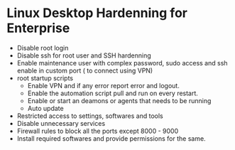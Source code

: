 # Linux Desktop Hardenning for Enterprise

- Disable root login
- Disable ssh for root user and SSH hardenning
- Enable maintenance user with complex password, sudo access and ssh enable in custom port ( to connect using VPN)
- root startup scripts
  - Enable VPN and if any error report error and logout.
  - Enable the automation script pull and run on every restart.
  - Enable or start an deamons or agents that needs to be running
  - Auto update
- Restricted access to settings, softwares and tools
- Disable unnecessary services
- Firewall rules to block all the ports except 8000 - 9000
- Install required softwares and provide permissions for the same.
